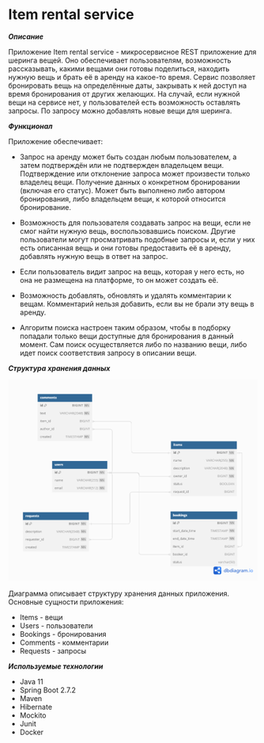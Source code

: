 # **Item rental service**

***Описание***

Приложение Item rental service - микросервисное REST приложение для шеринга вещей.
Оно обеспечивает пользователям, возможность рассказывать, какими вещами они готовы поделиться, находить нужную вещь и брать её в аренду на какое-то время.
Сервис позволяет бронировать вещь на определённые даты, закрывать к ней доступ на время бронирования от других желающих. На случай, если нужной вещи на сервисе нет, у пользователей есть возможность оставлять запросы. По запросу можно добавлять новые вещи для шеринга.

***Функционал***

Приложение обеспечивает:

* Запрос на аренду может быть создан любым пользователем, а затем подтверждён или не подтвержден владельцем вещи. Подтверждение или отклонение запроса может произвести только владелец вещи. Получение данных о конкретном бронировании (включая его статус). Может быть выполнено либо автором бронирования, либо владельцем вещи, к которой относится бронирование.

* Возможность для пользователя создавать запрос на вещи, если не смог найти нужную вещь, воспользовавшись поиском. Другие пользователи могут просматривать подобные запросы и, если у них есть описанная вещь и они готовы предоставить её в аренду, добавлять нужную вещь в ответ на запрос.

* Если пользователь видит запрос на вещь, которая у него есть, но она не размещена на платформе, то он может создать её.

* Возможность добавлять, обновлять и удалять комментарии к вещам. Комментарий нельзя добавить, если вы не брали эту вещь в аренду.

* Алгоритм поиска настроен таким образом, чтобы в подборку попадали только вещи доступные для бронирования в данный момент. Сам поиск осуществляется либо по названию вещи, либо идет поиск соответствия запросу в описании вещи.

***Структура хранения данных***

![er-diagram](er_diagram_shareit.png)

Диаграмма описывает структуру хранения данных приложения. Основные сущности приложения:
* Items - вещи
* Users - пользователи
* Bookings - бронирования
* Comments - комментарии
* Requests - запросы

***Используемые технологии***

* Java 11
* Spring Boot 2.7.2
* Maven
* Hibernate
* Mockito
* Junit 
* Docker
